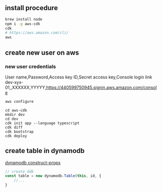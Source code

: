 ## install procedure
```sh
brew install node
npm i -g aws-cdk
cdk
# https://aws.amazon.com/cli/
aws
```
## create new user on aws 
### new user credentials
User name,Password,Access key ID,Secret access key,Console login link
dev-xyx-01,,XXXXXX,YYYYY,https://440599750945.signin.aws.amazon.com/console
```sh
aws configure 
```
```shell
cd aws-cdk
mkdir dev
cd dev
cdk init app --language typescript
cdk diff
cdk bootstrap
cdk deploy
```
## create table in dynamodb
[dynamodb construct-props](https://docs.aws.amazon.com/cdk/api/v1/docs/@aws-cdk_aws-dynamodb.Table.html#construct-props)
```typescript
// create ddb
const table = new dynamodb.Table(this, id, {
    //...
}
```


